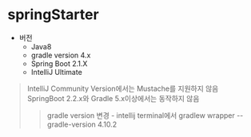 # springStarter

* 버전
  * Java8 
  * gradle version 4.x 
  * Spring Boot 2.1.X 
  * IntelliJ Ultimate

> IntelliJ Community Version에서는 Mustache를 지원하지 않음 \
> SpringBoot 2.2.x와 Gradle 5.x이상에서는 동작하지 않음
> > gradle version 변경 - intellij terminal에서 gradlew wrapper --gradle-version 4.10.2
